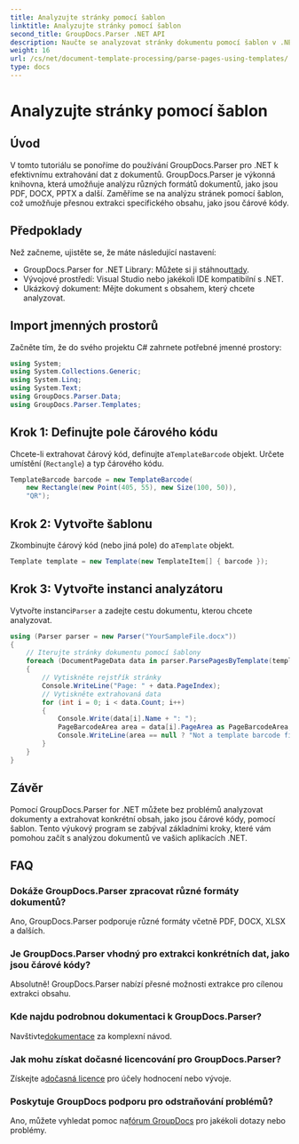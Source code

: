 ```yaml
---
title: Analyzujte stránky pomocí šablon
linktitle: Analyzujte stránky pomocí šablon
second_title: GroupDocs.Parser .NET API
description: Naučte se analyzovat stránky dokumentu pomocí šablon v .NET pomocí GroupDocs.Parser. Extrahujte konkrétní obsah efektivně pro vaše aplikace.
weight: 16
url: /cs/net/document-template-processing/parse-pages-using-templates/
type: docs
---
```

# Analyzujte stránky pomocí šablon

## Úvod
V tomto tutoriálu se ponoříme do používání GroupDocs.Parser pro .NET k efektivnímu extrahování dat z dokumentů. GroupDocs.Parser je výkonná knihovna, která umožňuje analýzu různých formátů dokumentů, jako jsou PDF, DOCX, PPTX a další. Zaměříme se na analýzu stránek pomocí šablon, což umožňuje přesnou extrakci specifického obsahu, jako jsou čárové kódy.
## Předpoklady
Než začneme, ujistěte se, že máte následující nastavení:
-  GroupDocs.Parser for .NET Library: Můžete si ji stáhnout[tady](https://releases.groupdocs.com/parser/net/).
- Vývojové prostředí: Visual Studio nebo jakékoli IDE kompatibilní s .NET.
- Ukázkový dokument: Mějte dokument s obsahem, který chcete analyzovat.

## Import jmenných prostorů
Začněte tím, že do svého projektu C# zahrnete potřebné jmenné prostory:
```csharp
using System;
using System.Collections.Generic;
using System.Linq;
using System.Text;
using GroupDocs.Parser.Data;
using GroupDocs.Parser.Templates;
```
## Krok 1: Definujte pole čárového kódu
 Chcete-li extrahovat čárový kód, definujte a`TemplateBarcode` objekt. Určete umístění (`Rectangle`) a typ čárového kódu.
```csharp
TemplateBarcode barcode = new TemplateBarcode(
    new Rectangle(new Point(405, 55), new Size(100, 50)),
    "QR");
```
## Krok 2: Vytvořte šablonu
 Zkombinujte čárový kód (nebo jiná pole) do a`Template` objekt.
```csharp
Template template = new Template(new TemplateItem[] { barcode });
```
## Krok 3: Vytvořte instanci analyzátoru
 Vytvořte instanci`Parser` a zadejte cestu dokumentu, kterou chcete analyzovat.
```csharp
using (Parser parser = new Parser("YourSampleFile.docx"))
{
    // Iterujte stránky dokumentu pomocí šablony
    foreach (DocumentPageData data in parser.ParsePagesByTemplate(template))
    {
        // Vytiskněte rejstřík stránky
        Console.WriteLine("Page: " + data.PageIndex);
        // Vytiskněte extrahovaná data
        for (int i = 0; i < data.Count; i++)
        {
            Console.Write(data[i].Name + ": ");
            PageBarcodeArea area = data[i].PageArea as PageBarcodeArea;
            Console.WriteLine(area == null ? "Not a template barcode field" : area.Value);
        }
    }
}
```

## Závěr
Pomocí GroupDocs.Parser for .NET můžete bez problémů analyzovat dokumenty a extrahovat konkrétní obsah, jako jsou čárové kódy, pomocí šablon. Tento výukový program se zabýval základními kroky, které vám pomohou začít s analýzou dokumentů ve vašich aplikacích .NET.

## FAQ
### Dokáže GroupDocs.Parser zpracovat různé formáty dokumentů?
Ano, GroupDocs.Parser podporuje různé formáty včetně PDF, DOCX, XLSX a dalších.
### Je GroupDocs.Parser vhodný pro extrakci konkrétních dat, jako jsou čárové kódy?
Absolutně! GroupDocs.Parser nabízí přesné možnosti extrakce pro cílenou extrakci obsahu.
### Kde najdu podrobnou dokumentaci k GroupDocs.Parser?
 Navštivte[dokumentace](https://tutorials.groupdocs.com/parser/net/) za komplexní návod.
### Jak mohu získat dočasné licencování pro GroupDocs.Parser?
 Získejte a[dočasná licence](https://purchase.groupdocs.com/temporary-license/) pro účely hodnocení nebo vývoje.
### Poskytuje GroupDocs podporu pro odstraňování problémů?
 Ano, můžete vyhledat pomoc na[fórum GroupDocs](https://forum.groupdocs.com/c/parser/17) pro jakékoli dotazy nebo problémy.